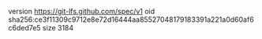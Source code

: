 version https://git-lfs.github.com/spec/v1
oid sha256:ce3f11309c9712e8e72d16444aa85527048179183391a221a0d60af6c6ded7e5
size 3184
